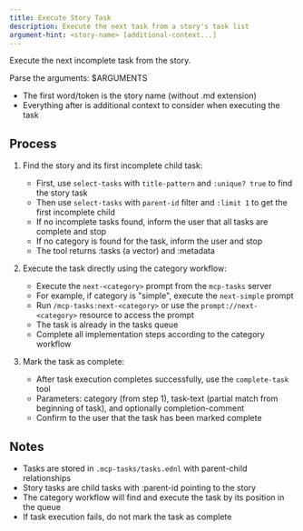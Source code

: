 ```yaml
---
title: Execute Story Task
description: Execute the next task from a story's task list
argument-hint: <story-name> [additional-context...]
---
```


Execute the next incomplete task from the story.

Parse the arguments: $ARGUMENTS
- The first word/token is the story name (without .md extension)
- Everything after is additional context to consider when executing the task

## Process

1. Find the story and its first incomplete child task:
   - First, use `select-tasks` with `title-pattern` and `:unique? true` to find the story task
   - Then use `select-tasks` with `parent-id` filter and `:limit 1` to get the first incomplete child
   - If no incomplete tasks found, inform the user that all tasks are
     complete and stop
   - If no category is found for the task, inform the user and stop
   - The tool returns :tasks (a vector) and :metadata

2. Execute the task directly using the category workflow:
   - Execute the `next-<category>` prompt from the `mcp-tasks` server
   - For example, if category is "simple", execute the `next-simple` prompt
   - Run `/mcp-tasks:next-<category>` or use the
     `prompt://next-<category>` resource to access the prompt
   - The task is already in the tasks queue
   - Complete all implementation steps according to the category workflow

3. Mark the task as complete:
   - After task execution completes successfully, use the `complete-task`
     tool
   - Parameters: category (from step 1), task-text (partial match from
     beginning of task), and optionally completion-comment
   - Confirm to the user that the task has been marked complete

## Notes

- Tasks are stored in `.mcp-tasks/tasks.ednl` with parent-child relationships
- Story tasks are child tasks with :parent-id pointing to the story
- The category workflow will find and execute the task by its position
  in the queue
- If task execution fails, do not mark the task as complete
